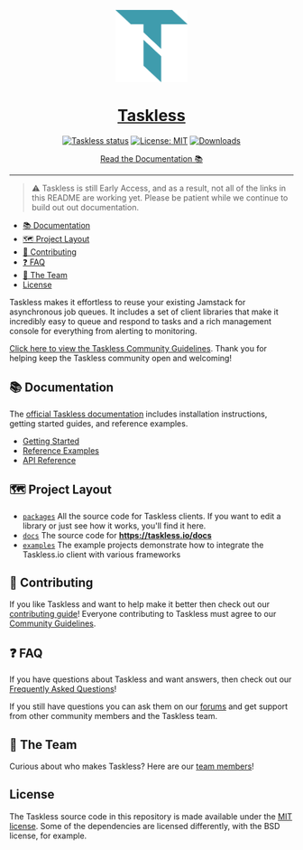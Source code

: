 <!-- Banner -->
<p align="center">
  <a href="https://taskless.io">
    <img alt="taskless logo" height="128" src="./.github/resources/taskless.png">
    <h1 align="center">Taskless</h1>
  </a>
</p>

<!-- Shields (mind the spacing) -->
<p align="center">
  <a aria-label="Taskless service status" href="https://status.taskless.io"><img alt="Taskless status" src="https://img.shields.io/website?down_color=orange&down_message=unknown&label=service&up_color=%2333CC12&up_message=up&url=https%3A%2F%2Ffor.taskless.io" target="_blank" /></a>
  <a aria-label="Taskless Client is free to use" href="https://github.com/taskless/taskless/blob/main/LICENSE" target="_blank"><img alt="License: MIT" src="https://img.shields.io/badge/License-MIT-success.svg?style=flat-square&color=33CC12" target="_blank" /></a>
  <a aria-label="taskless downloads" href="http://www.npmtrends.com/@taskless/client" target="_blank"><img alt="Downloads" src="https://img.shields.io/npm/dm/taskless.svg?style=flat-square&labelColor=gray&color=33CC12&label=Downloads" /></a>
</p>

<!-- Docs -->
<p align="center">
  <a aria-label="taskless documentation" href="https://taskless.io/docs">Read the Documentation 📚</a>
</p>

---

> :warning: Taskless is still Early Access, and as a result, not all of the links in this README are working yet. Please be patient while we continue to build out out documentation.

- [📚 Documentation](#-documentation)
- [🗺 Project Layout](#-project-layout)
- [👏 Contributing](#-contributing)
- [❓ FAQ](#-faq)
- [💙 The Team](#-the-team)
- [License](#license)

Taskless makes it effortless to reuse your existing Jamstack for asynchronous job queues. It includes a set of client libraries that make it incredibly easy to queue and respond to tasks and a rich management console for everything from alerting to monitoring.

[Click here to view the Taskless Community Guidelines](https://taskless.io/guidelines). Thank you for helping keep the Taskless community open and welcoming!

## 📚 Documentation

The [official Taskless documentation](https://taskless.io/docs) includes installation instructions, getting started guides, and reference examples.

- [Getting Started](#)
- [Reference Examples](#)
- [API Reference](#)

## 🗺 Project Layout

- [`packages`](/packages) All the source code for Taskless clients. If you want to edit a library or just see how it works, you'll find it here.
- [`docs`](/docs) The source code for **https://taskless.io/docs**
- [`examples`](/examples) The example projects demonstrate how to integrate the Taskless.io client with various frameworks

## 👏 Contributing

If you like Taskless and want to help make it better then check out our [contributing guide](/CONTRIBUTING.md)! Everyone contributing to Taskless must agree to our [Community Guidelines](https://taskless.io/guidelines).

## ❓ FAQ

If you have questions about Taskless and want answers, then check out our [Frequently Asked Questions](#)!

If you still have questions you can ask them on our [forums](#) and get support from other community members and the Taskless team.

## 💙 The Team

Curious about who makes Taskless? Here are our [team members](https://taskless.io/about)!

## License

The Taskless source code in this repository is made available under the [MIT license](LICENSE). Some of the dependencies are licensed differently, with the BSD license, for example.
